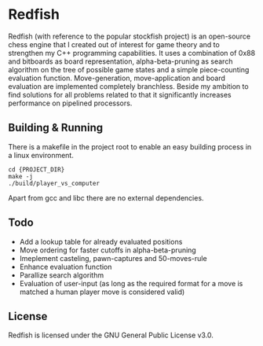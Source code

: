 # Redfish #

Redfish (with reference to the popular stockfish project) is an open-source chess engine that I created out of interest for game theory and to strengthen my C++ programming capabilities. It uses a combination of 0x88 and bitboards as board representation, alpha-beta-pruning as search algorithm on the tree of possible game states and a simple piece-counting evaluation function. Move-generation, move-application and board evaluation are implemented completely branchless. Beside my ambition to find solutions for all problems related to that it significantly increases performance on pipelined processors.

## Building & Running ##

There is a makefile in the project root to enable an easy building process in a linux environment.

```
cd {PROJECT_DIR}
make -j
./build/player_vs_computer
```

Apart from gcc and libc there are no external dependencies.

## Todo ##

- Add a lookup table for already evaluated positions
- Move ordering for faster cutoffs in alpha-beta-pruning
- Imeplement casteling, pawn-captures and 50-moves-rule
- Enhance evaluation function
- Parallize search algorithm
- Evaluation of user-input (as long as the required format for a move is matched a human player move is considered valid)

## License ##

Redfish is licensed under the GNU General Public License v3.0.